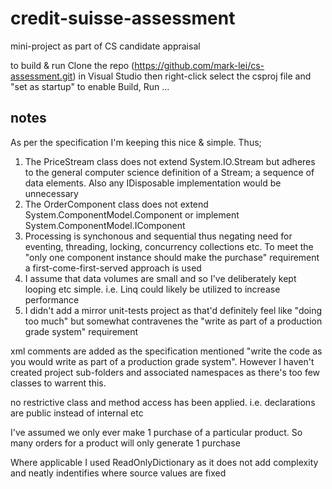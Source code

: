 # credit-suisse-assessment
mini-project as part of CS candidate appraisal

to build & run Clone the repo (https://github.com/mark-lei/cs-assessment.git) in Visual Studio then right-click select the csproj file and "set as startup" to enable Build, Run ...

## notes ##

As per the specification I'm keeping this nice &amp; simple. Thus;

1. The PriceStream class does not extend System.IO.Stream but adheres to the general computer science definition of a Stream; a sequence of data elements. Also any IDisposable implementation would be unnecessary
2. The OrderComponent class does not extend System.ComponentModel.Component or implement System.ComponentModel.IComponent
3. Processing is synchonous and sequential thus negating need for eventing, threading, locking, concurrency collections etc. To meet the "only one component instance should make the purchase" requirement a first-come-first-served approach is used
4. I assume that data volumes are small and so I've deliberately kept looping etc simple. i.e. Linq could likely be utilized to increase performance
5. I didn't add a mirror unit-tests project as that'd definitely feel like "doing too much" but somewhat contravenes the "write as part of a production grade system" requirement

xml comments are added as the specification mentioned &quot;write the code as you would write as part of a production grade system&quot;. However I haven&#39;t created project sub-folders and associated namespaces as there's too few classes to warrent this.

no restrictive class and method access has been applied. i.e. declarations are public instead of internal etc

I&#39;ve assumed we only ever make 1 purchase of a particular product. So many orders for a product will only generate 1 purchase

Where applicable I used ReadOnlyDictionary as it does not add complexity and neatly indentifies where source values are fixed

